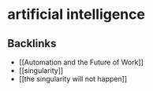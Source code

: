 # artificial intelligence



## Backlinks

-   [[Automation and the Future of Work]]
-   [[singularity]]
-   [[the singularity will not happen]]
